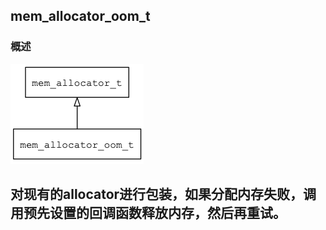## mem\_allocator\_oom\_t
### 概述
![image](images/mem_allocator_oom_t_0.png)

对现有的allocator进行包装，如果分配内存失败，调用预先设置的回调函数释放内存，然后再重试。
----------------------------------
